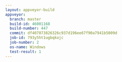 ```yaml
---
layout: appveyor-build
appveyor:
  branch: master
  build-id: 46001168
  build-number: 447
  commit: df407073826326c937d196ee67f90a7941b5009d
  job-id: 793y5ht1ugbqkojc
  job-number: 2
  os-name: Windows
  test-result: 1
---
```


